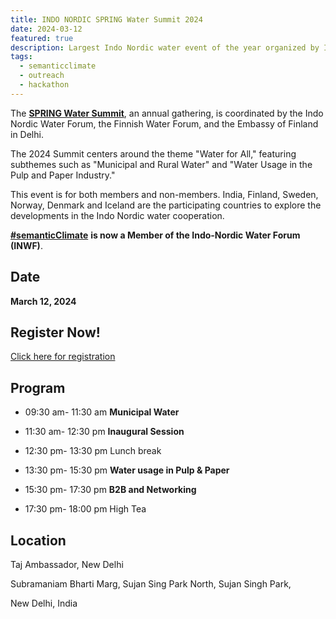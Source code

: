 ```yaml
---
title: INDO NORDIC SPRING Water Summit 2024  
date: 2024-03-12
featured: true
description: Largest Indo Nordic water event of the year organized by Indo Nordic Water Forum! 
tags:
  - semanticclimate
  - outreach
  - hackathon
---
```


The [**SPRING Water Summit**](https://inwf.in/spring-water-summit-2024/), an annual gathering, is coordinated by the Indo Nordic Water Forum, the Finnish Water Forum, and the Embassy of Finland in Delhi. 

The 2024 Summit centers around the theme "Water for All," featuring subthemes such as "Municipal and Rural Water" and "Water Usage in the Pulp and Paper Industry."

This event is for both members and non-members. India, Finland, Sweden, Norway, Denmark and Iceland are the participating countries to explore the developments in the Indo Nordic water cooperation.

[**#semanticClimate**](https://semanticclimate.github.io/p/en/) **is now a Member of the Indo-Nordic Water Forum (INWF)**.

## Date

**March 12, 2024**

## Register Now!

[Click here for registration](https://inwf.in/spring-water-summit-2024/)

## Program 

- 09:30 am- 11:30 am **Municipal Water**

- 11:30 am- 12:30 pm **Inaugural Session**

- 12:30 pm- 13:30 pm Lunch break

- 13:30 pm- 15:30 pm **Water usage in Pulp & Paper**

- 15:30 pm- 17:30 pm **B2B and Networking**

- 17:30 pm- 18:00 pm High Tea


## Location

Taj Ambassador, New Delhi

Subramaniam Bharti Marg, Sujan Sing Park North, Sujan Singh Park,

New Delhi, India





